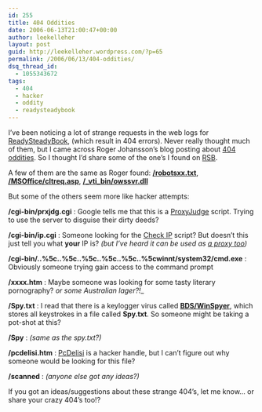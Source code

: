 ```yaml
---
id: 255
title: 404 Oddities
date: 2006-06-13T21:00:47+00:00
author: leekelleher
layout: post
guid: http://leekelleher.wordpress.com/?p=65
permalink: /2006/06/13/404-oddities/
dsq_thread_id:
  - 1055343672
tags:
  - 404
  - hacker
  - oddity
  - readysteadybook
---
```

I&#8217;ve been noticing a lot of strange requests in the web logs for [ReadySteadyBook](http://www.readysteadybook.com/), (which result in 404 errors). Never really thought much of them, but I came across Roger Johansson&#8217;s blog posting about [404 oddities](http://www.456bereastreet.com/archive/200504/404_oddities/). So I thought I&#8217;d share some of the one&#8217;s I found on [RSB](http://www.readysteadybook.com/Blog.aspx).

A few of them are the same as Roger found: [**/robotsxx.txt**](http://www.google.co.uk/search?q=%2Frobotsxx.txt), [**/MSOffice/cltreq.asp**](http://www.google.co.uk/search?q=%2FMSOffice%2Fcltreq.asp), [**/_vti_bin/owssvr.dll**](http://www.google.co.uk/search?q=%2F_vti_bin%2Fowssvr.dll) 

But some of the others seem more like hacker attempts:

**/cgi-bin/prxjdg.cgi**
:   Google tells me that this is a [ProxyJudge](http://www.google.com/search?q=%2Fcgi-bin%2Fprxjdg.cgi) script. Trying to use the server to disguise their dirty deeds?

**/cgi-bin/ip.cgi**
:   Someone looking for the [Check IP](http://www.networksecuritytoolkit.org/nst/tools/check_ip.html) script? But doesn&#8217;t this just tell you what **your** IP is? _(but I&#8217;ve heard it can be used as [a proxy too](http://www.html.com/forums/apache-web-server/12651-error-log-error-help-am-i.html))_

**/cgi-bin/..%5c..%5c..%5c..%5c..%5c..%5cwinnt/system32/cmd.exe**
:   Obviously someone trying gain access to the command prompt

**/xxxx.htm**
:   Maybe someone was looking for some tasty literary pornography? _or some Australian lager?!__
  
**/Spy.txt**
:   I read that there is a keylogger virus called [**BDS/WinSpyer**](http://www.google.com/search?q=BDS%2FWinSpyer), which stores all keystrokes in a file called **Spy.txt**. So someone might be taking a pot-shot at this?

**/Spy**
:   _(same as the spy.txt?)_

**/pcdelisi.htm**
:   [PcDelisi](http://www.google.com/search?q=pcdelisi) is a hacker handle, but I can&#8217;t figure out why someone would be looking for this file?

**/scanned**
:   _(anyone else got any ideas?)_

If you got an ideas/suggestions about these strange 404&#8217;s, let me know&#8230; or share your crazy 404&#8217;s too!?